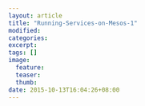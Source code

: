 ```yaml
---
layout: article
title: "Running-Services-on-Mesos-1"
modified:
categories: 
excerpt:
tags: []
image:
  feature:
  teaser:
  thumb:
date: 2015-10-13T16:04:26+08:00
---
```


